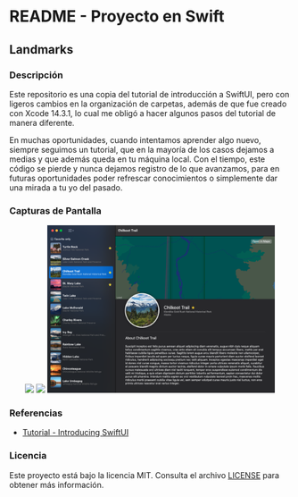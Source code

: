 # README - Proyecto en Swift

## Landmarks

### Descripción

Este repositorio es una copia del tutorial de introducción a SwiftUI, pero con ligeros cambios en la organización de carpetas, además de que fue creado con Xcode 14.3.1, lo cual me obligó a hacer algunos pasos del tutorial de manera diferente.

En muchas oportunidades, cuando intentamos aprender algo nuevo, siempre seguimos un tutorial, que en la mayoría de los casos dejamos a medias y que además queda en tu máquina local. Con el tiempo, este código se pierde y nunca dejamos registro de lo que avanzamos, para en futuras oportunidades poder refrescar conocimientos o simplemente dar una mirada a tu yo del pasado.

### Capturas de Pantalla

<p align="center">
  <img src="https://github.com/kevinmarinsaavedra/Landmarks/blob/main/Resources/ios.gif" height="300">
  <img src="https://github.com/kevinmarinsaavedra/Landmarks/blob/main/Resources/watchos.gif" height="300">
  <img src="https://github.com/kevinmarinsaavedra/Landmarks/blob/main/Resources/macos.png" height="300">
</p>

### Referencias

- [Tutorial - Introducing SwiftUI](https://developer.apple.com/tutorials/swiftui)

### Licencia

Este proyecto está bajo la licencia MIT. Consulta el archivo [LICENSE](https://github.com/kevinmarinsaavedra/WatchNotificationLocal/blob/main/LICENSE) para obtener más información.
